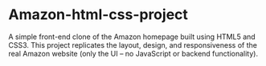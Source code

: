 # Amazon-html-css-project
A simple front-end clone of the Amazon homepage built using HTML5 and CSS3. This project replicates the layout, design, and responsiveness of the real Amazon website (only the UI – no JavaScript or backend functionality).
